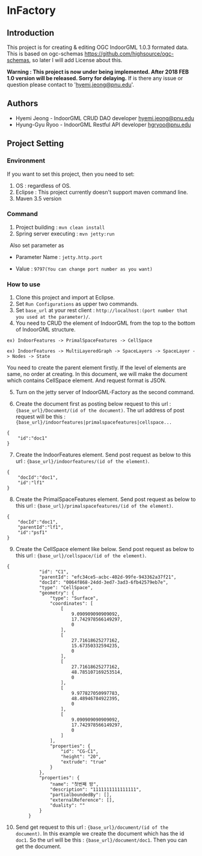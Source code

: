 # InFactory

## Introduction

This project is for creating & editing OGC IndoorGML 1.0.3 formated data. This is based on ogc-schemas https://github.com/highsource/ogc-schemas, so later I will add License about this. 

**Warning : This project is now under being implemented. After 2018 FEB 1.0 version will be released. Sorry for delaying.**
If is there any issue or question please contact to 'hyemi.jeong@pnu.edu'.

## Authors

* Hyemi Jeong - IndoorGML CRUD DAO developer hyemi.jeong@pnu.edu
* Hyung-Gyu Ryoo - IndoorGML Restful API developer hgryoo@pnu.edu

## Project Setting

### Environment

If you want to set this project, then you need to set: 
1) OS : regardless of OS.  
2) Eclipse : This project currently doesn't support maven command line.
3) Maven 3.5 version

### Command

1) Project building : `mvn clean install`
2) Spring server executing : `mvn jetty:run`
	
   Also set parameter as

   - Parameter Name : `jetty.http.port`

   - Value : `9797(You can change port number as you want)`
   
 
### How to use


1) Clone this project and import at Eclipse.
2) Set `Run Configurations` as upper two commands.
3) Set `base_url` at your rest client : `http://localhost:(port number that you used at the parameter)/`.
4) You need to CRUD the element of IndoorGML from the top to the bottom of IndoorGML structure.
 
 ```
 ex) IndoorFeatures -> PrimalSpaceFeatures -> CellSpace
  
 ex) IndoorFeatures -> MultiLayeredGraph -> SpaceLayers -> SpaceLayer -> Nodes -> State
 ```
 
   You need to create the parent element firstly.
   If the level of elements are same, no order at creating. In this document, we will make the document which contains CellSpace element. And request format is JSON.
   
5) Turn on the jetty server of IndoorGML-Factory as the second command.

6) Create the document first as posting below request to this url : `{base_url}/Document/(id of the document)`.
   The url address of post request will be this : `{base_url}/indoorfeatures|primalspacefeatures|cellspace...`
```
{
	"id":"doc1"
}
```

7) Create the IndoorFeatures element. Send post request as below to this url : `{base_url}/indoorfeatures/(id of the element)`. 

```
{
	"docId":"doc1",
	"id":"lf1"
}
```

8) Create the PrimalSpaceFeatures element. Send post request as below to this url : `{base_url}/primalspacefeatures/(id of the element)`.

```
{
	"docId":"doc1",
	"parentId":"lf1",
	"id":"psf1"
}
```

9) Create the CellSpace element like below. Send post request as below to this url : `{base_url}/cellspace/(id of the element)`.

```
{
			"id": "C1",
			"parentId": "efc34ce5-acbc-402d-99fe-943362a37f21",
			"docId": "0064f868-24dd-3ed7-3ad3-6fb42579eb7e",
			"type": "CellSpace",
			"geometry": {
				"type": "Surface",
				"coordinates": [
					[
						9.090909090909092,
						17.742978566149297,
						0
					],
					[
						27.71618625277162,
						15.67350332594235,
						0
					],
					[
						27.71618625277162,
						48.785107169253514,
						0
					],
					[
						9.977827050997783,
						48.48946784922395,
						0
					],
					[
						9.090909090909092,
						17.742978566149297,
						0
					]
				],
				"properties": {
					"id": "CG-C1",
					"height": "20",
					"extrude": "true"
				}
			},
			"properties": {
				"name": "첫번째 방",
				"description": "1111111111111111",
				"partialboundedBy": [],
				"externalReference": [],
				"duality": ""
			}
		}
```

10) Send get request to this url : `{base_url}/document/(id of the document)`. In this example we create the document which has the id `doc1`.
So the url will be this : `{base_url}/document/doc1`. Then you can get the document.
